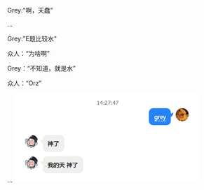 Grey:"啊，天蠢"

...

Grey:"E题比较水"

众人：“为啥啊”

Grey：“不知道，就是水”

众人：“Orz”

...
![grey2](amWiki/images/grey2.png)
